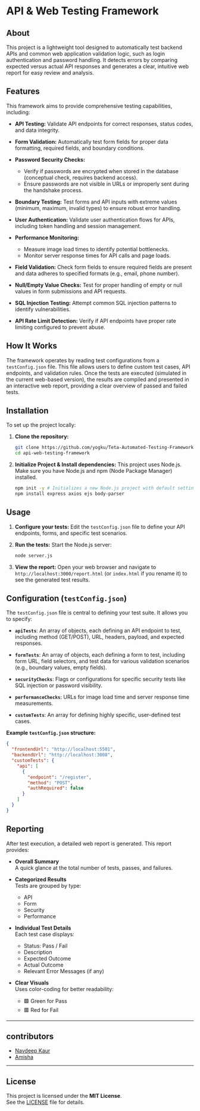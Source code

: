# API & Web Testing Framework

## About

This project is a lightweight tool designed to automatically test backend APIs and common web application validation logic, such as login authentication and password handling. It detects errors by comparing expected versus actual API responses and generates a clear, intuitive web report for easy review and analysis.

## Features

This framework aims to provide comprehensive testing capabilities, including:

* **API Testing:** Validate API endpoints for correct responses, status codes, and data integrity.

* **Form Validation:** Automatically test form fields for proper data formatting, required fields, and boundary conditions.

* **Password Security Checks:**
    * Verify if passwords are encrypted when stored in the database (conceptual check, requires backend access).
    * Ensure passwords are not visible in URLs or improperly sent during the handshake process.

* **Boundary Testing:** Test forms and API inputs with extreme values (minimum, maximum, invalid types) to ensure robust error handling.

* **User Authentication:** Validate user authentication flows for APIs, including token handling and session management.

* **Performance Monitoring:**
    * Measure image load times to identify potential bottlenecks.
    * Monitor server response times for API calls and page loads.

* **Field Validation:** Check form fields to ensure required fields are present and data adheres to specified formats (e.g., email, phone number).

* **Null/Empty Value Checks:** Test for proper handling of empty or null values in form submissions and API requests.

* **SQL Injection Testing:** Attempt common SQL injection patterns to identify vulnerabilities.

* **API Rate Limit Detection:** Verify if API endpoints have proper rate limiting configured to prevent abuse.

## How It Works

The framework operates by reading test configurations from a `testConfig.json` file. This file allows users to define custom test cases, API endpoints, and validation rules. Once the tests are executed (simulated in the current web-based version), the results are compiled and presented in an interactive web report, providing a clear overview of passed and failed tests.

## Installation

To set up the project locally:

1.  **Clone the repository:**

    ```bash
    git clone https://github.com/yogku/Teta-Automated-Testing-Framework.git
    cd api-web-testing-framework

    ```

2.  **Initialize Project & Install dependencies:**
    This project uses Node.js. Make sure you have Node.js and npm (Node Package Manager) installed.

    ```bash
    npm init -y # Initializes a new Node.js project with default settings
    npm install express axios ejs body-parser
    ```

## Usage

1.  **Configure your tests:** Edit the `testConfig.json` file to define your API endpoints, forms, and specific test scenarios.

2.  **Run the tests:**
    Start the Node.js server:

    ```bash
    node server.js
    ```

3.  **View the report:** Open your web browser and navigate to `http://localhost:3000/report.html` (or `index.html` if you rename it) to see the generated test results.

## Configuration (`testConfig.json`)

The `testConfig.json` file is central to defining your test suite. It allows you to specify:

* **`apiTests`**: An array of objects, each defining an API endpoint to test, including method (GET/POST), URL, headers, payload, and expected responses.

* **`formTests`**: An array of objects, each defining a form to test, including form URL, field selectors, and test data for various validation scenarios (e.g., boundary values, empty fields).

* **`securityChecks`**: Flags or configurations for specific security tests like SQL injection or password visibility.

* **`performanceChecks`**: URLs for image load time and server response time measurements.

* **`customTests`**: An array for defining highly specific, user-defined test cases.

**Example `testConfig.json` structure:**

```json
{
  "frontendUrl": "http://localhost:5501",
  "backendUrl": "http://localhost:3008",
  "customTests": {
    "api": [
      {
        "endpoint": "/register",
        "method": "POST",
        "authRequired": false
      }
    ]
  }
}

```

## Reporting

After test execution, a detailed web report is generated. This report provides:

- **Overall Summary**  
  A quick glance at the total number of tests, passes, and failures.

- **Categorized Results**  
  Tests are grouped by type:
  - API
  - Form
  - Security
  - Performance

- **Individual Test Details**  
  Each test case displays:
  - Status: Pass / Fail
  - Description
  - Expected Outcome
  - Actual Outcome
  - Relevant Error Messages (if any)

- **Clear Visuals**  
  Uses color-coding for better readability:
  - 🟩 Green for Pass
  - 🟥 Red for Fail

---

## contributors

- [Navdeep Kaur](https://github.com/Navdeepdhillon17)
- [Amisha](https://github.com/amisha03825)

---

## License

This project is licensed under the **MIT License**.  
See the [LICENSE](./LICENSE) file for details.
